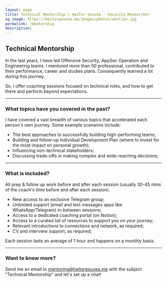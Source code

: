 ```yaml
---
layout: page
title: Technical Mentorship | Heitor Gouvêa - Security Researcher
og_image: https://heitorgouvea.me/images/photos/section.jpg
permalink: /mentorship
description:
---
```


## Technical Mentorship

In the last years, I have led Offensive Security, AppSec Operation and Engineering teams. I mentored more than 50 professional, contributed to their performance, career and studies plans. Consequently learned a lot during this journey.

So, I offer coaching sessions focused on technical roles, and how to get there and perform beyond expectations.

---

### What topics have you covered in the past?

I have covered a vast breadth of various topics that accelerated each person's own journey. Some example scenarios include:

- The best approaches to successfully building high-performing teams;
- Building and follow-up Individual Development Plan (where to invest for the most impact on personal growth);
- Influencing non-technical stakeholders;
- Discussing trade-offs in making complex and wide-reaching decisions;

---

### What is included?

All prep & follow up work before and after each session (usually 30-45 mins of the coach's time before and after each session).

- New access to an exclusive Telegram group;
- Unlimited support (email and text messages apps like WhatsApp/Telegram) in-between sessions;
- Access to a dedicated coaching portal (on Notion);
- Access to a curated list of resources to support you on your journey;
- Relevant introductions to connections and network, as required;
- CV and interview support, as required;

Each session lasts an average of 1 hour and happens on a monthly basis.

---

### Want to know more?

Send me an email to [mentoring@heitorgouvea.me](mailto:mentoring@heitorgouvea.me) with the subject "Technical Mentorship" and let's set up a chat!